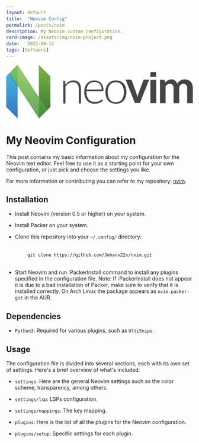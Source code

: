 ```yaml
---
layout: default
title:  "Neovim Config"
permalink: /posts/nvim
description: My Neovim custom configuration.
card-image: /assets/img/nvim-project.png
date:   2023-08-14
tags: [Software]
---
```


<img src="/assets/img/nvim.png" class="post-img"/>

<p class="text-center">
    <h1 class="text-center">My Neovim Configuration</h1>
</p>

This post contains my basic information about my configuration for the Neovim
text editor.  Feel free to use it as a starting point for your own
configuration, or just pick and choose the settings you like.

For more information or contributing you can refer to my repository:
[nvim](https://github.com/Johanx22x/nvim).

## Installation

- Install Neovim (version 0.5 or higher) on your system.

- Install Packer on your system.

- Clone this repository into your `~/.config/` directory:

<div class="code-block copy-button">
    <code>
        git clone https://github.com/Johanx22x/nvim.git
    </code>
</div>

- Start Neovim and run :PackerInstall command to install any 
plugins specified in the configuration file.
Note: If :PackerInstall does not appear it is due to a bad installation 
of Packer, make sure to verify that it is installed correctly. On Arch 
Linux the package appears as `nvim-packer-git` in the AUR.

## Dependencies

- `Python3`: Required for various plugins, such as `UltiSnips`.

## Usage

The configuration file is divided into several sections, each with its own 
set of settings. Here's a brief overview of what's included:

- `settings`: Here are the general Neovim settings such as the color scheme, 
transparency, among others.

- `settings/lsp`: LSPs configuration.

- `settings/mappings`: The key mapping.

- `plugins`: Here is the list of all the plugins for the Neovim configuration.

- `plugins/setup`: Specific settings for each plugin.